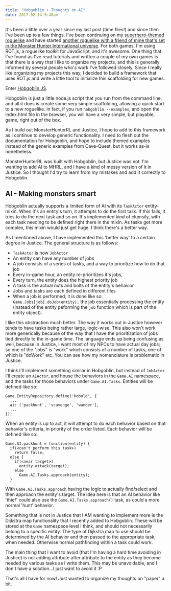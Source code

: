 ```yaml
---
title: "Hobgoblin + Thoughts on AI"
date: 2017-02-14 9:48am
---
```


It's been a little over a year since my last post (time flies!) and since then I've been up to a few things. I've been continuing on my [superhero-themed roguelike](http://github.com/jakofranko/hero) and have started [another roguelike with a friend of mine that's set in the Monster Hunter International universe](http://github.com/jakofranko/MonsterHunterRL). For both games, I'm using ROT.js, a roguelike toolkit for JavaScript, and it's awesome. One thing that I've found as I've read tutorials and written a couple of my own games is that there is a way that I like to organize my projects, and this is generally informed by several people who's work I've followed closely. Since I really like organizing my projects this way, I decided to build a framework that uses ROT.js and write a little tool to initialize this scaffolding for new games.

Enter [Hobgoblin JS](http://github.com/jakofranko/hobgoblinjs).

Hobgoblin is just a little node.js script that you run from the command line, and all it does is create some very simple scaffolding, allowing a quick start to a new roguelike. In fact, if you run `hobgoblin --examples`, and open the index.html file in the browser, you will have a very simple, but playable, game, right out of the box.

As I build out MonsterHunterRL and Justice, I hope to add to this framework as I continue to develop generic functionality. I need to flesh out the documentation for Hobgoblin, and hope to include themed examples instead of the generic examples from Cave-Quest, but it works as-is nonetheless.

MonsterHunterRL was built with Hobgoblin, but Justice was not. I'm wanting to add AI to MHRL, and I have a kind of messy version of it in Justice. So I thought I'd try to learn from my mistakes and add it correctly to Hobgoblin.

## AI - Making monsters smart

Hobgoblin actually supports a limited form of AI with its `TaskActor` entity-mixin. When it's an entity's turn, it attempts to do the first task. If this fails, it tries to do the next task and so on. It's implemented kind of clumsily, with each task needing to be defined right there in the mixin. As tasks get more complex, this mixin would just get huge. I think there's a better way.

As I mentioned above, I have implemented this 'better way' to a certain degree in Justice. The general structure is as follows:

- `TaskActor` is now `JobActor`
- An entity can have any number of jobs
- A job consists of a series of tasks, and a way to prioritize how to do that job
- Every in-game hour, an entity re-prioritizes it's jobs,
- Every turn, the entity does the highest priority job
- A task is the actual nuts and bolts of the entity's behavior
- Jobs and tasks are each defined in different files
- When a job is performed, it is done like so: `Game.Jobs[job].doJob(entity);` the job essentially processing the entity (instead of the entity peforming the `job` function which is part of the entity object).

I like this abstraction much better. The way it works out in Justice however tends to have tasks being rather large, logic-wise. This also won't work more generically because of the way that I have the prioritization of jobs tied directly to the in-game time. The language ends up being confusing as well, because in Justice, I want most of my NPCs to have actual day jobs; so one of the "jobs" is "work" which consists of a number of tasks, one of which is "doWork" etc. You can see how my nomenclature is problematic in Justice.

I think I'll implement something similar in Hobgoblin, but instead of `JobActor` I'll create an `AIActor`, and house the behaviors in the `Game.AI` namespace, and the tasks for those behaviors under `Game.AI.Tasks`. Entities will be defined like so:

```
Game.EntityRepository.define('kobold', {
  ...
  ai: ['packhunt', 'scavenge', 'wander'],
  ...
});
```

When an entity is up to act, it will attempt to do each behavior based on that behavior's criteria, in priority of the order listed. Each behavior will be defined like so:

```
Game.AI.packhunt = function(entity) {
  if(<can't perform this task>)
    return false;
  else {
    if(<near target>)
      entity.attack(target);
    else
      Game.AI.Tasks.approach(entity);
  }
```

With `Game.AI.Tasks.approach` having the logic to actually find/select and then approach the entity's target. The idea here is that an AI behavior like 'thief' could also use the `Game.AI.Tasks.approach()` task, as could a more normal 'hunt' behavior.

Something that is not in Justice that I AM wanting to implement more is the Dijkstra map functionality that I recently added to Hobgoblin. These will be stored at the `Game` namespace level I think, and should not necessarily belong to a specific entity. The type of Dijkstra map to use should be determined by the AI behavior and then passed to the appropriate task, when needed. Otherwise normal pathfinding within a task could work.

The main thing that I want to avoid (that I'm having a hard time avoiding in Justice) is not adding attribute after attribute to the entity as they become needed by various tasks as I write them. This may be unavoidable, and I don't have a solution...I just want to avoid it :P

That's all I have for now! Just wanted to organize my thoughts on "paper" a bit.
